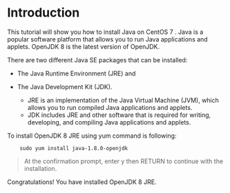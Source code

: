 # Introduction
This tutorial will show you how to install Java on CentOS 7 . Java is a popular software platform that allows you to run Java applications and applets. OpenJDK 8 is the latest version of OpenJDK.


There are two different Java SE packages that can be installed: 
 - The Java Runtime Environment (JRE) and 
  - The Java Development Kit (JDK). 
  
     - JRE is an implementation of the Java Virtual Machine (JVM), which allows you to run compiled Java applications and applets. 
     - JDK includes JRE and other software that is required for writing, developing, and compiling Java applications and applets.


To install OpenJDK 8 JRE using yum command is following: 
```
    sudo yum install java-1.8.0-openjdk
```


>At the confirmation prompt, enter y then RETURN to continue with the installation.

Congratulations! You have installed OpenJDK 8 JRE.